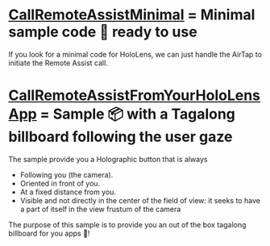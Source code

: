 # [CallRemoteAssistMinimal](CallRemoteAssistMinimal) = Minimal sample code 📄 ready to use

If you look for a minimal code for HoloLens, we can just handle the AirTap to initiate the Remote Assist call.


# [CallRemoteAssistFromYourHoloLensApp](CallRemoteAssistFromYourHoloLensApp) = Sample 📦 with a Tagalong billboard following the user gaze 

The sample provide you a Holographic button that is always

- Following you (the camera).
- Oriented in front of you.
- At a fixed distance from you.
- Visible and not directly in the center of the field of view: it seeks to have a part of itself in the view frustum of the camera

The purpose of this sample is to provide you an out of the box tagalong billboard for you apps 🎁!